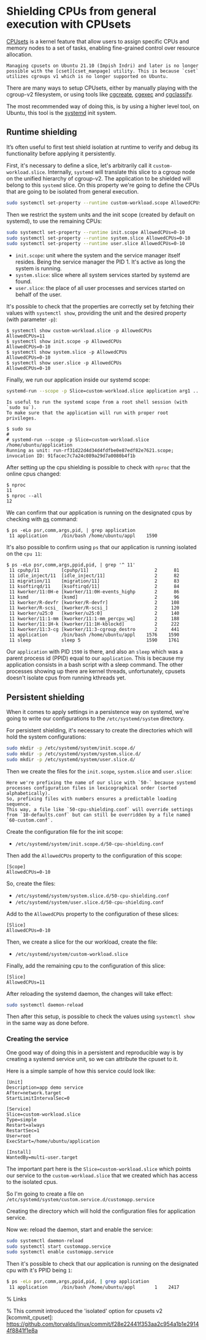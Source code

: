 # Shielding CPUs from general execution with CPUsets

[CPUsets][kdocs_cpusets_v2] is a kernel feature that allow users to assign specific CPUs and memory nodes to a set of tasks, enabling fine-grained control over resource allocation.

```{warning}
Managing cpusets on Ubuntu 21.10 (Impish Indri) and later is no longer possible with the [cset][cset_manpage] utility. This is because `cset` utilizes cgroups v1 which is no longer supported on Ubuntu.
```

There are many ways to setup CPUsets, either by manually playing with the cgroup-v2 filesystem, or using tools like [cgcreate][manpage_cgcreate], [cgexec][manpage_cgexec] and [cgclassify][manpage_cgclassify].

The most recommended way of doing this, is by using a higher level tool, on Ubuntu, this tool is the [systemd][systemd.io] init system.

## Runtime shielding

It’s often useful to first test shield isolation at runtime to verify and debug its functionality before applying it persistently.

First, it's necessary to define a slice, let's arbitrarily call it `custom-workload.slice`.
Internally, `systemd` will translate this slice to a cgroup node on the unified hierarchy of cgroup-v2.
The application to be shielded will belong to this `systemd` slice.
On this property we're going to define the CPUs that are going to be isolated from general execution.

```bash
sudo systemctl set-property --runtime custom-workload.scope AllowedCPUs=11
```

Then we restrict the system units and the init scope (created by default on systemd), to use the remaining CPUs:
```bash
sudo systemctl set-property --runtime init.scope AllowedCPUs=0-10
sudo systemctl set-property --runtime system.slice AllowedCPUs=0-10
sudo systemctl set-property --runtime user.slice AllowedCPUs=0-10
```

- `init.scope`: unit where the system and the service manager itself resides.
Being the service manager the PID 1. It's active as long the system is running.
- `system.slice`: slice where all system services started by systemd are found.
- `user.slice`: the place of all user processes and services started on behalf of the user.

It's possible to check that the properties are correctly set by fetching their values with `systemctl show`, providing the unit and the desired property (with parameter `-p`):

```console
$ systemctl show custom-workload.slice -p AllowedCPUs
AllowedCPUs=11
$ systemctl show init.scope -p AllowedCPUs
AllowedCPUs=0-10
$ systemctl show system.slice -p AllowedCPUs
AllowedCPUs=0-10
$ systemctl show user.slice -p AllowedCPUs
AllowedCPUs=0-10
```

Finally, we run our application inside our systemd scope:

```bash
systemd-run --scope -p Slice=custom-workload.slice application arg1 ...
```

```{tip}
Is useful to run the systemd scope from a root shell session (with `sudo su`).
To make sure that the application will run with proper root privileges.
```

```console
$ sudo su
#
# systemd-run --scope -p Slice=custom-workload.slice /home/ubuntu/application
Running as unit: run-rf31d22d4d34d4fdfbe0e87edf82e7621.scope; invocation ID: 91facec7c7a24c089a29d7a0080b4f1b
```

After setting up the cpu shielding is possible to check with `nproc` that the online cpus changed:

```console
$ nproc
11
$ nproc --all
12
```

We can confirm that our application is running on the designated cpus by checking with [ps][ps_manpage] command:

```console
$ ps -eLo psr,comm,args,pid, | grep application
 11 application     /bin/bash /home/ubuntu/appl    1590
```

It's also possible to confirm using `ps` that our application is running isolated on the `cpu 11`:

```console
$ ps -eLo psr,comm,args,ppid,pid, | grep '^ 11'
 11 cpuhp/11        [cpuhp/11]                        2      81
 11 idle_inject/11  [idle_inject/11]                  2      82
 11 migration/11    [migration/11]                    2      83
 11 ksoftirqd/11    [ksoftirqd/11]                    2      84
 11 kworker/11:0H-e [kworker/11:0H-events_highp       2      86
 11 ksmd            [ksmd]                            2      96
 11 kworker/R-devfr [kworker/R-devfr]                 2     108
 11 kworker/R-scsi_ [kworker/R-scsi_]                 2     120
 11 kworker/u25:0   [kworker/u25:0]                   2     140
 11 kworker/11:1-mm [kworker/11:1-mm_percpu_wq]       2     188
 11 kworker/11:1H-k [kworker/11:1H-kblockd]           2     222
 11 kworker/11:3-cg [kworker/11:3-cgroup_destro       2     441
 11 application     /bin/bash /home/ubuntu/appl    1576    1590
 11 sleep           sleep 5                        1590    1761
```

Our `application` with PID `1590` is there, and also an `sleep` which was a parent process id (PPID) equal to our `application`.
This is because my application consists in a bash script with a sleep command.
The other processes showing up there are kernel threads, unfortunately, cpusets doesn't isolate cpus from running kthreads yet.

## Persistent shielding

When it comes to apply settings in a persistence way on systemd, we're going to write our configurations to the `/etc/systemd/system` directory.

For persistent shielding, it's necessary to create the directories which will hold the system configurations:

```bash
sudo mkdir -p /etc/systemd/system/init.scope.d/
sudo mkdir -p /etc/systemd/system/system.slice.d/
sudo mkdir -p /etc/systemd/system/user.slice.d/
```
Then we create the files for the `init.scope`, `system.slice` and `user.slice`:

```{note}
Here we're prefixing the name of our slice with `50-` because systemd processes configuration files in lexicographical order (sorted alphabetically).
So, prefixing files with numbers ensures a predictable loading sequence.
This way, a file like `50-cpu-shielding.conf` will override settings from `10-defaults.conf` but can still be overridden by a file named `60-custom.conf`.
```

Create the configuration file for the init scope:

- `/etc/systemd/system/init.scope.d/50-cpu-shielding.conf`


Then add the `AllowedCPUs` property to the configuration of this scope:
```
[Scope]
AllowedCPUs=0-10
```

So, create the files:

- `/etc/systemd/system/system.slice.d/50-cpu-shielding.conf`
- `/etc/systemd/system/user.slice.d/50-cpu-shielding.conf`

Add to the `AllowedCPUs` property to the configuration of these slices:

```
[Slice]
AllowedCPUs=0-10
```

Then, we create a slice for the our workload, create the file:

- `/etc/systemd/system/custom-workload.slice`

Finally, add the remaining cpu to the configuration of this slice:
```
[Slice]
AllowedCPUs=11
```

After reloading the systemd daemon, the changes will take effect:
```bash
sudo systemctl daemon-reload
```

Then after this setup, is possible to check the values using `systemctl show` in the same way as done before.

### Creating the service

One good way of doing this in a persistent and reproducible way is by creating a systemd service unit, so we can attribute the cpuset to it.

Here is a simple sample of how this service could look like:
```
[Unit]
Description=app demo service
After=network.target
StartLimitIntervalSec=0

[Service]
Slice=custom-workload.slice
Type=simple
Restart=always
RestartSec=1
User=root
ExecStart=/home/ubuntu/application

[Install]
WantedBy=multi-user.target
```
The important part here is the `Slice=custom-workload.slice` which points our service to the `custom-workload.slice` that we created which has access to the isolated cpus.

So I'm going to create a file on `/etc/systemd/system/custom.service.d/customapp.service`

Creating the directory which will hold the configuration files for application service.

Now we: reload the daemon, start and enable the service:

```bash
sudo systemctl daemon-reload
sudo systemctl start customapp.service
sudo systemctl enable customapp.service
```

Then it's possible to check that our application is running on the designated cpu with it's PPID being `1`:

```bash
$ ps -eLo psr,comm,args,ppid,pid, | grep application
 11 application     /bin/bash /home/ubuntu/appl       1    2417
```

<!-- ```bash -->
<!-- # for dir in /proc/[0-9]*; do awk '{print $39}' $dir/stat; done  | grep 11 -->
<!-- ``` -->

% Links

[ps_manpage]: https://manpages.ubuntu.com/manpages/noble/man1/ps.1.html

[systemd.io]: https://systemd.io/

[lfdocs_cset]: https://wiki.linuxfoundation.org/realtime/documentation/howto/tools/cpu-partitioning/cset

[cset_src]: https://github.com/SUSE/cpuset

[cset_manpage]: https://manpages.ubuntu.com/manpages/noble/man1/cset.1.html

[kdocs_cpusets_v1]: https://docs.kernel.org/admin-guide/cgroup-v1/cpusets.html

[kdocs_cpusets_v2]: https://docs.kernel.org/admin-guide/cgroup-v2.html#cpuset

[manpage_cpuset]: https://man7.org/linux/man-pages/man7/cpuset.7.html

[manpage_cgcreate]: https://manpages.ubuntu.com/manpages/noble/man1/cgcreate.1.html

[manpage_cgexec]: https://manpages.ubuntu.com/manpages/noble/man1/cgexec.1.html

[manpage_cgclassify]: https://manpages.ubuntu.com/manpages/noble/man1/cgclassify.1.html

[archwiki_cgroups]: https://wiki.archlinux.org/title/Cgroups

% This commit introduced the 'isolated' option for cpusets v2
[kcommit_cpuset]: https://github.com/torvalds/linux/commit/f28e22441f353aa2c954a1b1e29144f8841f1e8a

[systemd.special]: https://manpages.ubuntu.com/manpages/noble/man7/systemd.special.7.html